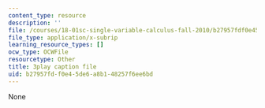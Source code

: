 ```yaml
---
content_type: resource
description: ''
file: /courses/18-01sc-single-variable-calculus-fall-2010/b27957fdf0e45de6a8b148257f6ee6bd_twzGBqPeW0M.vtt
file_type: application/x-subrip
learning_resource_types: []
ocw_type: OCWFile
resourcetype: Other
title: 3play caption file
uid: b27957fd-f0e4-5de6-a8b1-48257f6ee6bd
---
```

None

